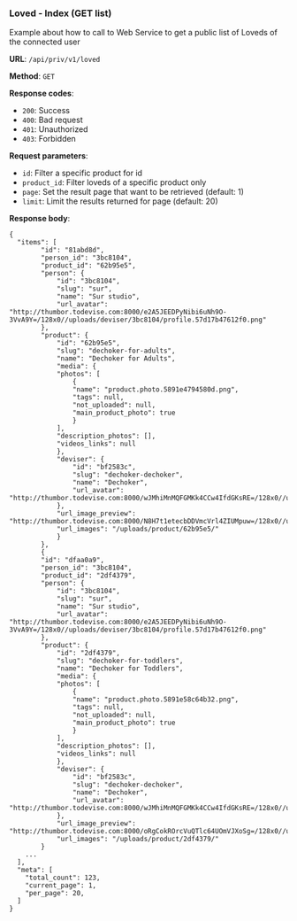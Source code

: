 ### Loved - Index (GET list)

Example about how to call to Web Service to get a public list of Loveds of the connected user

**URL**: `/api/priv/v1/loved`

**Method**: `GET`

**Response codes**: 
* `200`: Success
* `400`: Bad request
* `401`: Unauthorized 
* `403`: Forbidden
  
**Request parameters**:
* `id`: Filter a specific product for id
* `product_id`: Filter loveds of a specific product only
* `page`: Set the result page that want to be retrieved (default: 1)
* `limit`: Limit the results returned for page (default: 20)

**Response body**:

```
{
  "items": [
        "id": "81abd8d",
        "person_id": "3bc8104",
        "product_id": "62b95e5",
        "person": {
            "id": "3bc8104",
            "slug": "sur",
            "name": "Sur studio",
            "url_avatar": "http://thumbor.todevise.com:8000/e2A5JEEDPyNibi6uNh9O-3VvA9Y=/128x0//uploads/deviser/3bc8104/profile.57d17b47612f0.png"
        },
        "product": {
            "id": "62b95e5",
            "slug": "dechoker-for-adults",
            "name": "Dechoker for Adults",
            "media": {
            "photos": [
                {
                "name": "product.photo.5891e4794580d.png",
                "tags": null,
                "not_uploaded": null,
                "main_product_photo": true
                }
            ],
            "description_photos": [],
            "videos_links": null
            },
            "deviser": {
                "id": "bf2583c",
                "slug": "dechoker-dechoker",
                "name": "Dechoker",
                "url_avatar": "http://thumbor.todevise.com:8000/wJMhiMnMQFGMKk4CCw4IfdGKsRE=/128x0//uploads/deviser/bf2583c/profile.5880afabc0b15.png"
            },
            "url_image_preview": "http://thumbor.todevise.com:8000/N8H7t1etecbDDVmcVrl4ZIUMpuw=/128x0//uploads/product/62b95e5/product.photo.5891e4794580d.png",
            "url_images": "/uploads/product/62b95e5/"
            }
        },
        {
        "id": "dfaa0a9",
        "person_id": "3bc8104",
        "product_id": "2df4379",
        "person": {
            "id": "3bc8104",
            "slug": "sur",
            "name": "Sur studio",
            "url_avatar": "http://thumbor.todevise.com:8000/e2A5JEEDPyNibi6uNh9O-3VvA9Y=/128x0//uploads/deviser/3bc8104/profile.57d17b47612f0.png"
        },
        "product": {
            "id": "2df4379",
            "slug": "dechoker-for-toddlers",
            "name": "Dechoker for Toddlers",
            "media": {
            "photos": [
                {
                "name": "product.photo.5891e58c64b32.png",
                "tags": null,
                "not_uploaded": null,
                "main_product_photo": true
                }
            ],
            "description_photos": [],
            "videos_links": null
            },
            "deviser": {
                "id": "bf2583c",
                "slug": "dechoker-dechoker",
                "name": "Dechoker",
                "url_avatar": "http://thumbor.todevise.com:8000/wJMhiMnMQFGMKk4CCw4IfdGKsRE=/128x0//uploads/deviser/bf2583c/profile.5880afabc0b15.png"
            },
            "url_image_preview": "http://thumbor.todevise.com:8000/oRgCokROrcVuQTlc64UOmVJXoSg=/128x0//uploads/product/2df4379/product.photo.5891e58c64b32.png",
            "url_images": "/uploads/product/2df4379/"
        }
    ... 
  ],
  "meta": [
    "total_count": 123,    
    "current_page": 1,    
    "per_page": 20,    
  ]
}
```